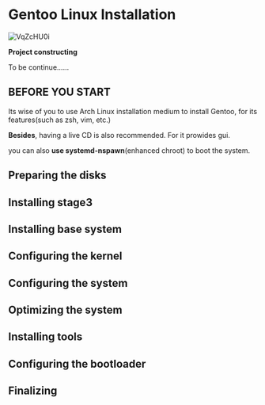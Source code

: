  # Gentoo Linux Installation

![VqZcHU0i](https://user-images.githubusercontent.com/68733617/150661072-625eb9d5-38e2-4dd2-ac6c-046e45d4ce77.png)



**Project constructing**

To be continue......

## BEFORE YOU START
Its wise of you to use Arch Linux installation medium to install Gentoo, for its features(such as zsh, vim, etc.)


**Besides**, having a live CD is also recommended. For it prowides gui. 


you can also **use systemd-nspawn**(enhanced chroot) to boot the system.
## Preparing the disks

## Installing stage3

## Installing base system

## Configuring the kernel

## Configuring the system

## Optimizing the system

## Installing tools

## Configuring the bootloader

## Finalizing